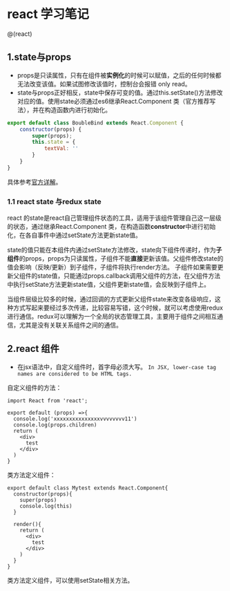 # react 学习笔记
@(react)
## 1.state与props
- props是只读属性，只有在组件被**实例化**的时候可以赋值，之后的任何时候都无法改变该值。如果试图修改该值时，控制台会报错 only read。
- state与props正好相反，state中保存可变的值。通过this.setState()方法修改对应的值。使用state必须通过es6继承React.Component 类（官方推荐写法），并在构造函数内进行初始化。
```javascript
export default class BoubleBind extends React.Component {
    constructor(props) {
        super(props);
        this.state = {
            textVal: ''
        }
    }
}
```
具体参考[官方详解](https://facebook.github.io/react/docs/state-and-lifecycle.html)。
### 1.1 react state 与redux state
react 的state是react自己管理组件状态的工具，适用于该组件管理自己这一层级的状态，通过继承React.Component 类，在构造函数**constructor**中进行初始化，在各自事件中通过setState方法更新state值。

state的值只能在本组件内通过setState方法修改，state向下组件传递时，作为**子组件**的props，props为只读属性，子组件不能**直接**更新该值。父组件修改state的值会影响（反映/更新）到子组件，子组件将执行render方法。
子组件如果需要更新父组件的state值，只能通过props.callback调用父组件的方法，在父组件方法中执行setState方法更新state值，父组件更新state值，会反映到子组件上。

当组件层级比较多的时候，通过回调的方式更新父组件state来改变各级响应，这种方式写起来要经过多次传递，比较容易写错，这个时候，就可以考虑使用redux进行通信。redux可以理解为一个全局的状态管理工具，主要用于组件之间相互通信，尤其是没有关联关系组件之间的通信。

## 2.react 组件
- 在jsx语法中，自定义组件时，首字母必须大写。
`In JSX, lower-case tag names are considered to be HTML tags. `

自定义组件的方法：

```
import React from 'react';

export default (props) =>{
  console.log('xxxxxxxxxxxxxxxvvvvvvvv11')
  console.log(props.children)
  return (
    <div>
      test
    </div>
  )
}

```
类方法定义组件：
```
export default class Mytest extends React.Component{
  constructor(props){
    super(props)
    console.log(this)
  }

  render(){
    return (
      <div>
        test
      </div>
    )
  }
}
```
类方法定义组件，可以使用setState相关方法。